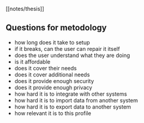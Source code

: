 [[notes/thesis]]

## Questions for metodology
- how long does it take to setup
- if it breaks, can the user can repair it itself
- does the user understand what they are doing
- is it affordable
- does it cover their needs
- does it cover additional needs
- does it provide enough security
- does it provide enough privacy
- how hard it is to integrate with other systems
- how hard it is to import data from another system
- how hard it is to export data to another system
- how relevant it is to this profile
